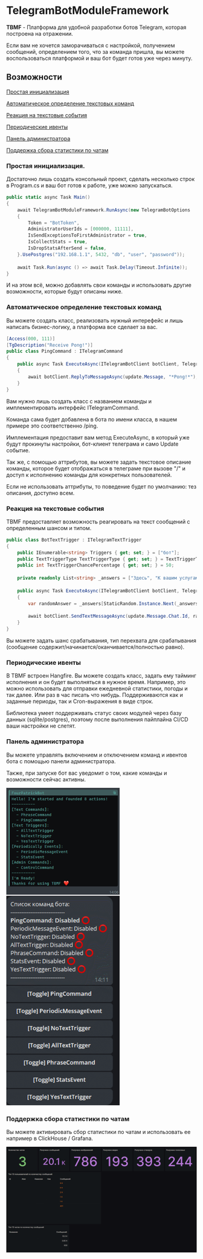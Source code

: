 # TelegramBotModuleFramework

**TBMF** - Платформа для удобной разработки ботов Telegram, которая построена на отражении.

Если вам не хочется заморачиваться с настройкой, получением сообщений, определением того, что за команда пришла, вы можете воспользоваться платформой и ваш бот будет готов уже через минуту.

## Возможности

[Простая инициализация](#Простая_инициализация)

[Автоматическое определение текстовых команд](#Автоматическое_определение_текстовых_команд)

[Реакция на текстовые события](#Реакция_на_текстовые_события)

[Периодические ивенты](#Периодические_ивенты)

[Панель администратора](#Панель_администратора)

[Поддержка сбора статистики по чатам](#Поддержка_сбора_статистики_по_чатам)



### Простая инициализация.

Достаточно лишь создать консольный проект, сделать несколько строк в Program.cs и ваш бот готов к работе, уже можно запускаться.

```csharp
public static async Task Main()
{
    await TelegramBotModuleFramework.RunAsync(new TelegramBotOptions
    {
        Token = "BotToken",
        AdministratorUserIds = [000000, 11111],
        IsSendExceptionsToFirstAdministrator = true,
        IsCollectStats = true,
        IsDropStatsAfterSend = false,
    }.UsePostgres("192.168.1.1", 5432, "db", "user", "password"));

    await Task.Run(async () => await Task.Delay(Timeout.Infinite));
}
```

И на этом всё, можно добавлять свои команды и использовать другие возможности, которые будут описаны ниже.

### Автоматическое определение текстовых команд

Вы можете создать класс, реализовать нужный интерефейс и лишь написать бизнес-логику, а платформа все сделает за вас.

```csharp
[Access(000, 111)]
[TgDescription("Receive Pong!")]
public class PingCommand : ITelegramCommand
{
    public async Task ExecuteAsync(ITelegramBotClient botClient, TelegramBotOptions botOptions, Update update)
    {
        await botClient.ReplyToMessageAsync(update.Message, "*Pong!*");
    }
}
```

Вам нужно лишь создать класс с названием команды и имплементировать интерфейс ITelegramCommand.

Команда сама будет добавлена в бота по имени класса, в нашем примере это соответственно /ping.

Имплементация предоставит вам метод ExecuteAsync, в который уже будут прокинуты настройки, бот-клиент телеграма и само Update событие.

Так же, с помощью аттрибутов, вы можете задать текстовое описание команды, которое будет отображаться в телеграме при вызове "/" и доступ к исполнению команды для конкретных пользователей.

Если не использовать аттрибуты, то поведение будет по умолчанию: тез описания, доступно всем.

### Реакция на текстовые события

TBMF предоставляет возможность реагировать на текст сообщений с определенным шансом и типом.

```csharp
public class BotTextTrigger : ITelegramTextTrigger
{
    public IEnumerable<string> Triggers { get; set; } = ["бот"];
    public TextTriggerType TextTriggerType { get; set; } = TextTriggerType.Equals;
    public int TextTriggerChancePercentage { get; set; } = 50;

    private readonly List<string> _answers = ["Здесь", "К вашим услугам", "Я вас слушаю"];

    public async Task ExecuteAsync(ITelegramBotClient botClient, TelegramBotOptions botOptions, Update update)
    {
        var randomAnswer = _answers[StaticRandom.Instance.Next(_answers.Count)];

        await botClient.SendTextMessageAsync(update.Message.Chat.Id, randomAnswer, replyToMessageId: update.Message.MessageId);
    }
}
```

Вы можете задать шанс срабатывания, тип перехвата для срабатывания (сообщение содержит/начинается/оканчивается/полностью равно).

### Периодические ивенты

В TBMF встроен Hangfire. Вы можете создать класс, задать ему тайминг исполнения и он будет выполняться в нужное время.
Например, это можно использовать для отправки ежедневной статистики, погоды и так далее. Или раз в час писать что нибудь.
Поддерживаются как и заданные периоды, так и Cron-выражения в виде строк.

Библиотека умеет поддерживать статус своих модулей через базу данных (sqlite/postgres), поэтому после выполнения пайплайна CI/CD ваши настройки не слетят.

### Панель администратора

Вы можете управлять включением и отключением команд и ивентов бота с помощью панели администратора.

Также, при запуске бот вас уведомит о том, какие команды и возможности сейчас активны.

<img src="./wiki/assets/hello.png" alt="isolated" width="300"/>

<img src="./wiki/assets/control.gif" alt="isolated" width="300"/>

### Поддержка сбора статистики по чатам

Вы можете активировать сбор статистики по чатам и использовать ее например в ClickHouse / Grafana.

<img src="./wiki/assets/grafana-stats.bmp" alt="isolated" width="600"/>
